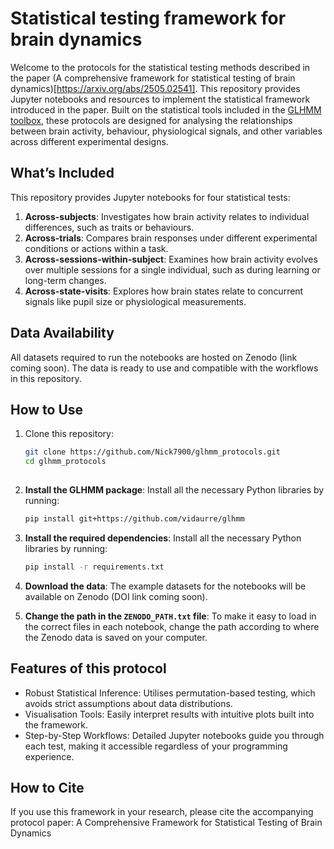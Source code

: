 # Statistical testing framework for brain dynamics
Welcome to the protocols for the statistical testing methods described in the paper (A comprehensive framework for statistical testing of brain dynamics)[https://arxiv.org/abs/2505.02541]. This repository provides Jupyter notebooks and resources to implement the statistical framework introduced in the paper. Built on the statistical tools included in the [GLHMM toolbox](https://github.com/vidaurre/glhmm), these protocols are designed for analysing the relationships between brain activity, behaviour, physiological signals, and other variables across different experimental designs. 

## What’s Included
This repository provides Jupyter notebooks for four statistical tests:
1. **Across-subjects**: Investigates how brain activity relates to individual differences, such as traits or behaviours.
2. **Across-trials**: Compares brain responses under different experimental conditions or actions within a task.
3. **Across-sessions-within-subject**: Examines how brain activity evolves over multiple sessions for a single individual, such as during learning or long-term changes.
4. **Across-state-visits**: Explores how brain states relate to concurrent signals like pupil size or physiological measurements.

## Data Availability
All datasets required to run the notebooks are hosted on Zenodo (link coming soon). The data is ready to use and compatible with the workflows in this repository.

## How to Use
1. Clone this repository:
   ```bash
   git clone https://github.com/Nick7900/glhmm_protocols.git
   cd glhmm_protocols
  
2. **Install the GLHMM package**: 
Install all the necessary Python libraries by running:
   ```bash
   pip install git+https://github.com/vidaurre/glhmm
   ```
3. **Install the required dependencies**: 
Install all the necessary Python libraries by running:
   ```bash
   pip install -r requirements.txt
   ```
4. **Download the data**: 
The example datasets for the notebooks will be available on Zenodo (DOI link coming soon).

5. **Change the path in the `ZENODO_PATH.txt` file**: To make it easy to load in the correct files in each notebook, change the path according to where the Zenodo data is saved on your computer.

## Features of this protocol
* Robust Statistical Inference: Utilises permutation-based testing, which avoids strict assumptions about data distributions.
* Visualisation Tools: Easily interpret results with intuitive plots built into the framework.
* Step-by-Step Workflows: Detailed Jupyter notebooks guide you through each test, making it accessible regardless of your programming experience.

## How to Cite
If you use this framework in your research, please cite the accompanying protocol paper:
A Comprehensive Framework for Statistical Testing of Brain Dynamics
